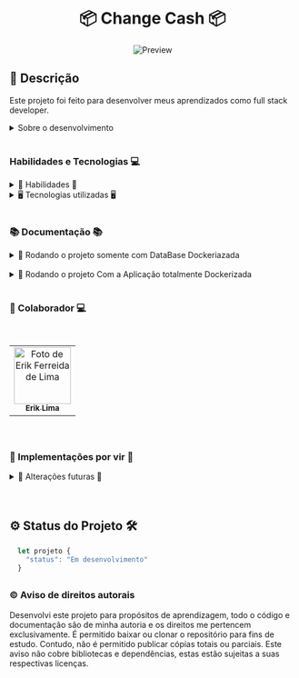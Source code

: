 <h1 align="center"> 📦 Change Cash 📦 </h1>

<div align="center">

![Preview]()

</div>

## 📓 Descrição


 Este projeto foi feito para desenvolver meus aprendizados como full stack developer.


<details>
  <summary>Sobre o desenvolvimento</summary>
  <br />


  Para o desenvolvimento do projeto, utilizei as informações disponibilizadas pela empresa para a construção da API, Banco de Dados e Front-end.
  Para a construção do banco de dados utilizei o banco [PostgreSQL](https://www.postgresql.org/) junto a ORM [Prisma](https://www.prisma.io/), para a API utilizei o [NodeJS](https://nodejs.org/en/) e para o Front-end utilizei o [ReactJS](https://reactjs.org/) junto ao [Typescript](https://www.typescriptlang.org/).

  Inicialmente fiz a modelagem do banco a partir dos schemas do prisma, em fiz a dockerização do banco de dados para que pudesse fazer a conexão entre ele e a API. E apos isso fiz o mesmo com o restante da aplicação para que possa ser facilmente executada por completo em qualquer ambiente.

  Minha maior dificuldade nesse processo foi a própria dockerização do projeto por completo, pois nunca havia feito isso antes, sempre partes avulsas, mas com a ajuda de alguns amigos em algumas duvidas pontuais e pesquisas na internet consegui contornar e resolver o problema.


  <br />
</details>
  <br />

### Habilidades e Tecnologias 💻

<details>
  <summary> 🦾 Habilidades 🦾</summary>
  <br />

* Desenvolvimento de aplicações React
* Desenvolvimento de APIs REST
* Consumo de APIs REST
* Desenvolvimento de banco de dados(SQL, Postgres)
* Criatividade
* Solução de problemas

  <br />
</details>

<details>
  <summary> 🖥️ Tecnologias utilizadas 🖥️</summary>
  <br />

* React
  * React Hooks
  * React Router
* React Query
* HTML5
* CSS3
* Styled-Components
* Material-UI
* TypeScript
* Axios
* PostgreSQL
* Node.js
* Express
* Prisma
* JWT
* Bcrypt
* Md5
* ESLint
* Prettier
* EditorConfig
* Docker/ Docker Compose
* Git/ GitHub
* Insomnia
* Shell Script

  <br />
</details>

  <br />

### 📚 Documentação 📚

  <details>
    <summary> 🚀 Rodando o projeto somente com DataBase Dockeriazada</summary>
    <br />

* Dentro da pasta do projeto, execute o comando abaixo para instalar as dependências do projeto:

    Caso utilize o npm:

    ```sh
      npm run install:all
    ```

    Caso utilize o yarn:

    ```sh
      yarn run install:all
    ```

  * Para instalar as dependências necessárias para o funcionamento do front e back-end


* Ainda dentro da rais do projeto, execute os comando abaixo para iniciar o container do docker:

    ```sh
      npm run docker:local
    ```
    ou
    ```sh
      yarn run docker:local
    ```
  * Para iniciar o container do docker(Essa operação pode levar alguns minutos)
  * Apenas o container do banco de dados sera iniciado

* Após a inicialização do container do banco de dados, execute o comando abaixo para executar as migrations do banco de dados:

    ```sh
      npm run prisma:migrate
    ```
    ou
    ```sh
      yarn run prisma:migrate
    ```

* Para executar a aplicação va até a pasta do front-end e execute os comando abaixo:

    ```sh
      cd app/frontend
    ```

    * Para entrar na pasta do front-end e depois execute:


    ```sh
      npm run dev
    ```
    ou
    ```sh
      yarn run dev
    ```

  * E o mesmo para iniciar o back-end da aplicação, porem abra uma nova aba no terminal e execute os comando abaixo:

    ```sh
      cd app/backend
    ```

    ```sh
      npm run dev
    ```
    ou
    ```sh
      yarn run dev
    ```

* Após o uso para excluir o container do docker, execute o comando abaixo:

    ```sh
      npm run docker:rm:local
    ```
    ou
    ```sh
      yarn run docker:rm:local
    ```

  </details>
<br />

  <details>
    <summary> 🚀 Rodando o projeto Com a Aplicação totalmente Dockerizada</summary>
    <br />

* Dentro da pasta do projeto, execute o comando abaixo para instalar as dependências do projeto:

    ```sh
      npm run prisma:migrate
    ```

    * Este comando iara executar as migrations do banco de dados e assim criar as tabelas necessárias para o funcionamento da aplicação.

    * Ainda dentro da pasta do projeto, execute o comando abaixo para executar a orquestração dos containers do docker:

    Caso utilize o npm:

    ```sh
      npm run compose:up
    ```

    Caso utilize o yarn:

    ```sh
      yarn run compose:up
    ```

  * Para subir o container do docker e instalar as dependências necessárias para o funcionamento do front e back-end, essa operação pode levar alguns minutos.

* Para excluir o container do docker, execute o comando abaixo:

    ```sh
      npm run docker:rm
    ```
    ou
    ```sh
      yarn run docker:rm
    ```


  </details>
<br />

### 🤝 Colaborador 💻

<br />
<table>
  <tr>
      <td align="center">
      <a href="https://github.com/erik-efl">
        <img src="https://avatars.githubusercontent.com/u/56979306?s=400&u=526ff856d28fc3ce1926f51be6aa1f947156b8bb&v=4" width="100px;" alt="Foto de Erik Ferreida de Lima"/><br>
        <sub>
          <b>Erik Lima</b>
        </sub>
      </a>
    </td>
  </tr>
</table>

<br />

##

### 🚩 Implementações por vir 🚩

<details>
  <summary> 📌 Alterações futuras 📌</summary>
  <br />

* Implementação de testes unitários
* Implementação de testes de integração
* Implementação de testes de aceitação
* Implementação de testes E2E
* implementação de nova UI kit
* Implementação de novas funcionalidades
  * Implementação de um sistema de notificações
  * Implementação de um sistema de comentários
  * Implementação de um sistema de compartilhamento
  * Implementação de um sistema de favoritos
  * Implementação de um sistema de tags
  * Implementação de um sistema de categorias
  * Implementação de um sistema de pagamentos
  * Implementação de um sistema de avaliações
  * Implementação de um sistema de relatórios
    * Implementação de um sistema de relatórios de usuários
    * Implementação de um sistema de relatórios de gastos
    * Implementação de um sistema de relatórios de receitas
    * Implementação de um sistema de relatórios de pagamentos
    * Implementação de um sistema de impressão de gastos totais
    * Implementação de um sistema de impressão de receitas totais
  * Implementação de um sistema de denúncias
* Implementação de um sistema de autenticação com o Smart Token
* Implementação de um sistema de autenticação com o Authentication Code
* Implementação de um sistema de autenticação com o CPF



  <br />
</details>

<br />
<br />

## ⚙️ Status do Projeto 🛠️

  ```js
    let projeto {
      "status": "Em desenvolvimento"
    }
  ```
##

### ©️ Aviso de direitos autorais

Desenvolvi este projeto para propósitos de aprendizagem, todo o código e documentação são de minha autoria e os direitos me pertencem exclusivamente. É permitido baixar ou clonar o repositório para fins de estudo. Contudo, não é permitido publicar cópias totais ou parciais. Este aviso não cobre bibliotecas e dependências, estas estão sujeitas a suas respectivas licenças.
